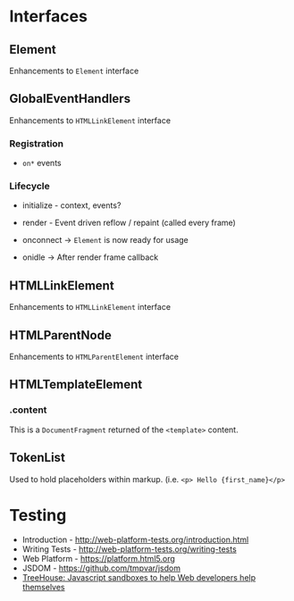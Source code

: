 # Interfaces

## Element

Enhancements to `Element` interface

## GlobalEventHandlers

Enhancements to `HTMLLinkElement` interface


### Registration
  - `on*` events

### Lifecycle
  - initialize - context, events?
  - render - Event driven reflow / repaint (called every frame)

  - onconnect -> `Element` is now ready for usage
  - onidle    -> After render frame callback

## HTMLLinkElement

Enhancements to `HTMLLinkElement` interface

## HTMLParentNode

Enhancements to `HTMLParentElement` interface

## HTMLTemplateElement

### .content

This is a `DocumentFragment` returned of the `<template>` content.

## TokenList

Used to hold placeholders within markup. (i.e. `<p> Hello {first_name}</p>`


# Testing
- Introduction - http://web-platform-tests.org/introduction.html
- Writing Tests - http://web-platform-tests.org/writing-tests
- Web Platform - https://platform.html5.org
- JSDOM - https://github.com/tmpvar/jsdom
- [TreeHouse: Javascript sandboxes to help Web developers help themselves](https://pdfs.semanticscholar.org/47f0/6bb6607a975500a30e9e52d7c9fbc0034e27.pdf)

